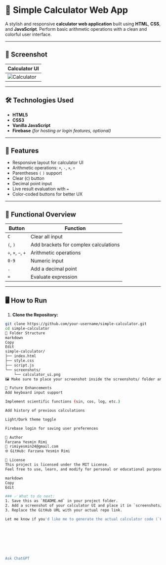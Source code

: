 # 🧮 Simple Calculator Web App

A stylish and responsive **calculator web application** built using **HTML**, **CSS**, and **JavaScript**. Perform basic arithmetic operations with a clean and colorful user interface.

---

## 📸 Screenshot

| Calculator UI |
|---------------|
| ![Calculator](screenshots/calculator_ui.png) |

---

## 🛠️ Technologies Used

- **HTML5**  
- **CSS3**  
- **Vanilla JavaScript**  
- **Firebase** *(for hosting or login features, optional)*

---

## 🎨 Features

- Responsive layout for calculator UI  
- Arithmetic operations: `+`, `-`, `×`, `÷`  
- Parentheses `(` `)` support  
- Clear (`C`) button  
- Decimal point input  
- Live result evaluation with `=`  
- Color-coded buttons for better UX

---

## 🧪 Functional Overview

| Button       | Function                                   |
|--------------|--------------------------------------------|
| `C`          | Clear all input                            |
| `(`, `)`     | Add brackets for complex calculations      |
| `÷`, `×`, `−`, `+` | Arithmetic operations                |
| `0-9`        | Numeric input                              |
| `.`          | Add a decimal point                        |
| `=`          | Evaluate expression                        |

---

## 🖥️ How to Run

1. **Clone the Repository:**

```bash
git clone https://github.com/your-username/simple-calculator.git
cd simple-calculator
📁 Folder Structure
markdown
Copy
Edit
simple-calculator/
├── index.html
├── style.css
├── script.js
└── screenshots/
    └── calculator_ui.png
🖼️ Make sure to place your screenshot inside the screenshots/ folder and name it calculator_ui.png.

🔧 Future Enhancements
Add keyboard input support

Implement scientific functions (sin, cos, log, etc.)

Add history of previous calculations

Light/Dark theme toggle

Firebase login for saving user preferences

👤 Author
Farzana Yesmin Rimi
📧 rimiyesmin24@gmail.com
🌐 GitHub: Farzana Yesmin Rimi

📄 License
This project is licensed under the MIT License.
Feel free to use, learn, and modify for personal or educational purposes.

markdown
Copy
Edit

### ✅ What to do next:
1. Save this as `README.md` in your project folder.
2. Add a screenshot of your calculator UI and place it in `screenshots/calculator_ui.png`.
3. Replace the GitHub URL with your actual repo link.

Let me know if you'd like me to generate the actual calculator code (`HTML`, `CSS`, and `JavaScript`) as well!








Ask ChatGPT
